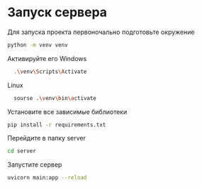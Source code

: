 # Запуск сервера
Для запуска проекта первоночально подготовьте окружение
```bash
python -m venv venv
```
Активируйте его
Windows
```bash
  .\venv\Scripts\Activate
```
Linux
```bash
  sourse .\venv\bin\activate
```
Установите все зависимые библиотеки
```bash
pip install -r requirements.txt
```
Перейдите в папку server
```bash
cd server
```
  Запустите сервер
```bash
uvicorn main:app --reload
```

